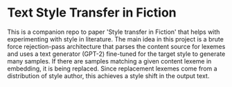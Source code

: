 # Text Style Transfer in Fiction

This is a companion repo to paper 'Style transfer in Fiction' that helps with experimenting with style in literature.
The main idea in this project is a brute force rejection-pass architecture that parses the content source for lexemes and uses a text generator (GPT-2) fine-tuned for the target style to generate many samples. If there are samples matching a given content lexeme in embedding, it is being replaced. Since replacement lexemes come from a distribution of style author, this achieves a style shift in the output text. 




